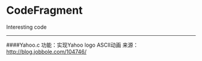 # CodeFragment
Interesting code

---
####Yahoo.c
功能：实现Yahoo logo ASCII动画
来源：http://blog.jobbole.com/104746/
